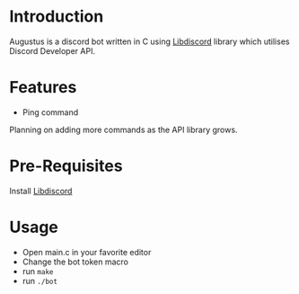 # Introduction

Augustus is a discord bot written in C using [Libdiscord](https://github.com/mall0cd/libdiscord) library which utilises Discord Developer API.

# Features

- Ping command

Planning on adding more commands as the API library grows.

# Pre-Requisites

Install [Libdiscord](https://github.com/mall0cd/libdiscord)

# Usage
- Open main.c in your favorite editor
- Change the bot token macro
- run `make`
- run `./bot`